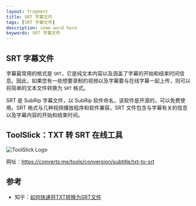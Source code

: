 ```yaml
---
layout: fragment
title: SRT 字幕文件
tags: [SRT 字幕文件]
description: some word here
keywords: SRT 字幕文件
---
```


## SRT 字幕文件

字幕最常用的格式是 `SRT`，它是纯文本内容以及涵盖了字幕的开始和结束时间信息。因此，如果您有一些想要录制的视频以及字幕要与在线字幕一起上传，则可以将简单的文本文件转换为 `SRT` 格式。

SRT 是 SubRip 字幕文件，以 SubRip 软件命名，该软件是开源的，可以免费使用。SRT 格式与几种视频播放程序和软件兼容。SRT 文件包含与字幕有关的信息以及字幕内容的开始和结束时间。


## ToolSlick：TXT 转 SRT 在线工具

![ToolSlick Logo](https://converts.me/favicon.ico)

网址：https://converts.me/tools/conversion/subtitle/txt-to-srt


## 参考

- 知乎：[如何快速将TXT转换为SRT文件](https://zhuanlan.zhihu.com/p/141418076)